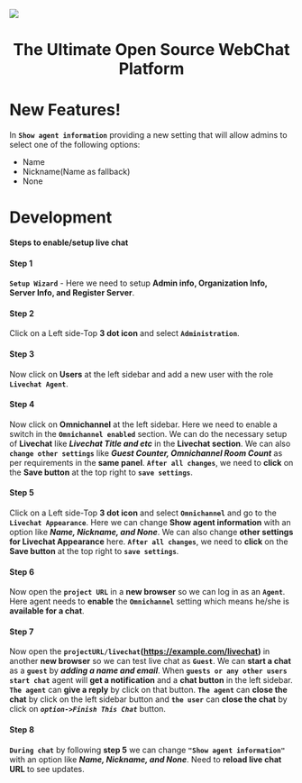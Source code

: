 ![](https://user-images.githubusercontent.com/551004/43643393-884b00a4-9701-11e8-94d8-14c46d1f3660.png)

<h1 align="center">
  The Ultimate Open Source WebChat Platform
</h1>

# New Features!
In **`Show agent information`** providing a new setting that will allow admins to select one of the following options:
  - Name 
  - Nickname(Name as fallback)
  - None

# Development
**Steps to enable/setup live chat** 

#### Step 1
**`Setup Wizard`** - Here we need to setup **Admin info, Organization Info, Server Info, and Register Server**.

#### Step 2
Click on a Left side-Top **3 dot icon** and select **`Administration`**.

#### Step 3
Now click on **Users** at the left sidebar and add a new user with the role **`Livechat Agent`**.

#### Step 4
Now click on **Omnichannel** at the left sidebar. Here we need to enable a switch in the **`Omnichannel enabled`** section. We can do the necessary setup of **Livechat** like ***Livechat Title and etc*** in the **Livechat section**. We can also **`change other settings`** like ***Guest Counter, Omnichannel Room Count*** as per requirements in the **same panel**. **`After all changes`**, we need to **click** on the **Save button** at the top right to **`save settings`**.

#### Step 5
Click on a Left side-Top **3 dot icon** and select **`Omnichannel`** and go to the **`Livechat Appearance`**. Here we can change **Show agent information** with an option like ***Name, Nickname, and None***. We can also change **other settings for Livechat Appearance** here. **`After all changes`**, we need to **click** on the **Save button** at the top right to **`save settings`**.

#### Step 6
Now open the **`project URL`** in a **new browser** so we can log in as an **`Agent`**. Here agent needs to **enable** the **`Omnichannel`** setting which means he/she is **available for a chat**.

#### Step 7
Now open the **`projectURL/livechat`(https://example.com/livechat)** in another **new browser** so we can test live chat as **`Guest`**. We can **start a chat** as a **`guest`** by ***adding a name and email***. When **`guests or any other users start chat`** agent will **get a notification** and a **chat button** in the left sidebar. **`The agent`** can **give a reply** by click on that button. **`The agent`** can **close the chat** by click on the left sidebar button and **`the user`** can **close the chat** by click on ***`option->Finish This Chat`*** button.

#### Step 8
**`During chat`** by following **step 5** we can change **`"Show agent information"`** with an option like ***Name, Nickname, and None***. Need to **reload live chat URL** to see updates.